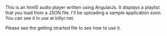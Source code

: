 
This is an html5 audio player written using AngularJs. It displays a playlist that you load from a JSON file. I'll be uploading a sample application soon. You can see it in use at billyr.net.

Please see the getting strarted file to see how to use it.
  
    
    
  






